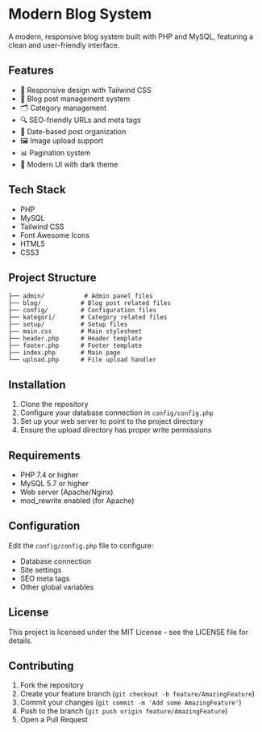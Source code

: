 # Modern Blog System

A modern, responsive blog system built with PHP and MySQL, featuring a clean and user-friendly interface.

## Features

- 📱 Responsive design with Tailwind CSS
- 📝 Blog post management system
- 🗂️ Category management
- 🔍 SEO-friendly URLs and meta tags
- 📅 Date-based post organization
- 🖼️ Image upload support
- 📊 Pagination system
- 🎨 Modern UI with dark theme

## Tech Stack

- PHP
- MySQL
- Tailwind CSS
- Font Awesome Icons
- HTML5
- CSS3

## Project Structure

```
├── admin/           # Admin panel files
├── blog/           # Blog post related files
├── config/         # Configuration files
├── kategori/       # Category related files
├── setup/          # Setup files
├── main.css        # Main stylesheet
├── header.php      # Header template
├── footer.php      # Footer template
├── index.php       # Main page
└── upload.php      # File upload handler
```

## Installation

1. Clone the repository
2. Configure your database connection in `config/config.php`
3. Set up your web server to point to the project directory
4. Ensure the upload directory has proper write permissions

## Requirements

- PHP 7.4 or higher
- MySQL 5.7 or higher
- Web server (Apache/Nginx)
- mod_rewrite enabled (for Apache)

## Configuration

Edit the `config/config.php` file to configure:
- Database connection
- Site settings
- SEO meta tags
- Other global variables

## License

This project is licensed under the MIT License - see the LICENSE file for details.

## Contributing

1. Fork the repository
2. Create your feature branch (`git checkout -b feature/AmazingFeature`)
3. Commit your changes (`git commit -m 'Add some AmazingFeature'`)
4. Push to the branch (`git push origin feature/AmazingFeature`)
5. Open a Pull Request 
